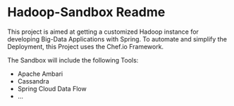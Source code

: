 # Hadoop-Sandbox Readme

This project is aimed at getting a customized Hadoop instance for developing Big-Data Applications with Spring.
To automate and simplify the Deployment, this Project uses the Chef.io Framework.

The Sandbox will include the following Tools:
- Apache Ambari
- Cassandra
- Spring Cloud Data Flow
- ...
